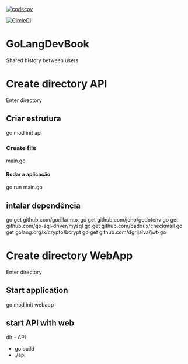 [![codecov](https://codecov.io/gh/Josimar/GoLangDevBook/branch/main/graph/badge.svg?token=O10HKLLA5N)](https://codecov.io/gh/Josimar/GoLangDevBook)

[![CircleCI](https://circleci.com/gh/Josimar/GoLangDevBook/tree/main.svg?style=svg)](https://circleci.com/gh/Josimar/GoLangDevBook/tree/main)

# GoLangDevBook
Shared history between users

# Create directory API
Enter directory

## Criar estrutura 
go mod init api

###  Create file
main.go

#### Rodar a aplicação
go run main.go

## intalar dependência
go get github.com/gorilla/mux
go get github.com/joho/godotenv
go get github.com/go-sql-driver/mysql
go get github.com/badoux/checkmail
go get golang.org/x/crypto/bcrypt
go get github.com/dgrijalva/jwt-go

# Create directory WebApp
Enter directory

## Start application
go mod init webapp

## start API with web
dir - API
- go build
- ./api


